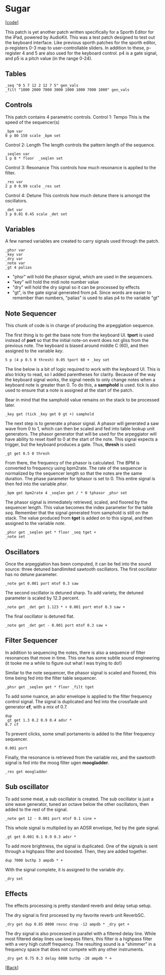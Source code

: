 # Sugar

\[[code](/res/cook/sugar.sp)]

This patch is yet another patch written specifically for a Sporth Editor
for the iPad, powered by AudioKit. This was a test patch designed to test out
the keyboard interface.
Like previous sporth patches for 
the sporth editor, p-registers 0-3 map to user-controllable sliders. 
In addition to these, p-register 4 and 5 are also used for the keyboard 
control. p4 is a gate signal, and p5 is a pitch value (in the range 0-24).

## Tables

    _seq "0 5 7 12 2 12 7 5" gen_vals
    _filt "1000 2000 7000 3000 1000 1000 7000 1000" gen_vals

## Controls
This patch contains 4 parametric controls.
Control 1: Tempo
This is the speed of the sequencer(s)

    _bpm var
    0 p 80 150 scale _bpm set

Control 2: Length
The length controls the pattern length of the sequence.

    _seqlen var
    1 p 8 * floor  _seqlen set

Control 3: Resonance
This controls how much resonance is applied to the filter.

    _res var
    2 p 0 0.99 scale _res set

Control 4: Detune
This controls how much detune there is amongst the oscillators.

    _det var
    3 p 0.01 0.45 scale _det set

## Variables
A few named variables are created to carry signals used through the patch.

    _phsr var
    _key var
    _dry var
    _note var
    _gt 4 palias

- "phsr" will hold the phasor signal, which are used in the sequencers.
- "key" will hold the midi note number value
- "dry" will hold the dry signal so it can be processed by effects
- "gt", is the gate signal generated from p4. Since words are easier to
remember than numbers, "palias" is used to alias p4 to the variable "gt"

## Note Sequencer
This chunk of code is in charge of producing the arpeggiation sequence.

The first thing is to get the base note from the keyboard UI. 
**tport** is used instead of **port** so that the initial note-on event
does not gliss from the previous note.
The keyboard is biased around middle C (60), and then assigned to 
the variable *key*. 

    5 p (4 p 0.5 0 thresh) 0.05 tport 60 + _key set

The line below is a bit of logic required to work with the keyboard
UI. This is also tricky to read, so I added parentheses for clarity.
Because of the way the keyboard signal works, the signal needs to only change
notes when a keyboard note is greater than 0. To do this, a **samphold**
is used. tick is also used to ensure that a note is assigned at the
start of the patch. 

Bear in mind that the samphold value remains on the stack to be processed
later.

    _key get (tick _key get 0 gt +) samphold

The next step is to generate a phasor signal. A phasor will generated a 
saw wave from 0 to 1, which can then be scaled and fed into table lookup 
unit generators. 
The phasor generator that will be used for the arpeggiator will have 
ability to reset itself to 0 at the start of the note. This signal
expects a trigger, but the keyboard produces a gate. Thus, **thresh**
is used:

    _gt get 0.5 0 thresh

From there, the frequency of the phasor is calculated. The BPM
is converted to frequency using bpm2rate. The rate of the sequencer
is normalized by the sequencer length so that the notes are the same
duration. The phase parameter for tphasor is set to 0. This entire signal
is then fed into the variable *phsr*.

    _bpm get bpm2rate 4 _seqlen get / * 0 tphasor _phsr set

The phasor signal is immediately retrieved, scaled, and floored by the 
sequencer length. This value becomes the index parameter for the table *seq*.
Remember that the signal generated from samphold is still on the stack. 
The value produced from **tget** is added on to this signal, and then 
assigned to the variable *note*.

    _phsr get _seqlen get * floor _seq tget +
    _note set

## Oscillators
Once the arpeggiation has been computed, it can be fed into the
sound source: three detuned bandlimited sawtooth oscillators.
The first oscillator has no detune parameter.

    _note get 0.001 port mtof 0.3 saw

The second oscillator is detuned sharp. To add variety, the detuned
parameter is scaled by 12.3 percent.

    _note get _det get 1.123 * + 0.001 port mtof 0.3 saw +

The final oscillator is detuned flat. 

    _note get _det get - 0.001 port mtof 0.3 saw +

## Filter Sequencer
In addition to sequencing the notes, there is also a sequence of 
filter resonances that move in time. This one has some subtle sound
engineering (it tooke me a while to figure out what I was trying to do!)

Similar to the note sequencer, the phasor signal is scaled and floored,
this time being fed into the filter table sequencer.

    _phsr get _seqlen get * floor _filt tget

To add some nuance, an adsr envelope is applied to the filter frequency
control signal. The signal is duplicated and fed into the crossfade 
unit generator **cf**, with a mix of 0.7. 

    dup
    _gt get 1.3 0.2 0.9 0.4 adsr * 
    0.7 cf

To prevent clicks, some small portamento is added to the filter frequency
sequencer. 

    0.001 port

Finally, the resonance is retrieved from the variable *res*, and the 
sawtooth signal is fed into the moog filter ugen **moogladder**.

    _res get moogladder

## Sub oscillator
To add some meat, a sub oscillator is created.
The sub oscillator is just a sine wave generator, tuned an octave below
the other oscillators, then added to the rest of the signal.

    _note get 12 - 0.001 port mtof 0.1 sine +

This whole signal is multiplied by an ADSR envelope, fed by the gate 
signal.

    _gt get 0.001 0.1 0.9 0.3 adsr *

To add more brightness, the signal is duplicated. One of the signals is
sent through a highpass filter and boosted. Then, they are added together.

    dup 7000 buthp 3 ampdb * +

With the signal complete, it is assigned to the variable *dry*.

    _dry set

## Effects
The effects processing is pretty standard reverb and delay setup
setup.

The dry signal is first procesed by my favorite reverb unit ReverbSC.

    _dry get dup 0.85 8000 revsc drop -12 ampdb * _dry get +

The dry signal is also processed in parallel with a filtered delay line.
While most filtered delay lines use lowpass filters, this filter is a 
highpass filter with a very high cutoff frequency. The resulting sound is
a "shimmer" in a frequency space that does not compete with any other 
instruments. 

    _dry get 0.75 0.3 delay 6000 buthp -20 ampdb * +


\[[Back](/proj/cook)]

